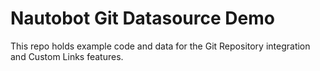 # Nautobot Git Datasource Demo

This repo holds example code and data for the Git Repository integration and Custom Links features.

